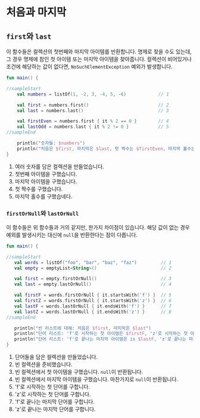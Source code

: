 # 처음과 마지막

## `first`와 `last`

이 함수들은 컬렉션의 첫번째와 마지막 아이템를 반환합니다. 명제로 찾을 수도 있는데, 그 경우 명제에 참인 첫 아이템 또는 마지막 아이템을 찾아줍니다. 컬렉션이 비어있거나 조건에 해당하는 값이 없다면, `NoSuchElementException` 예외가 발생합니다.

```kotlin
fun main() {

//sampleStart
    val numbers = listOf(1, -2, 3, -4, 5, -6)            // 1

    val first = numbers.first()                          // 2
    val last = numbers.last()                            // 3

    val firstEven = numbers.first { it % 2 == 0 }        // 4
    val lastOdd = numbers.last { it % 2 != 0 }           // 5
//sampleEnd

    println("숫자들: $numbers")
    println("처음은 $first, 마지막은 $last, 첫 짝수는 $firstEven, 마지막 홀수는 $lastOdd")
}
```

1. 여러 숫자를 담은 컬렉션을 만들었습니다.
2. 첫번째 아이템을 구했습니다.
3. 마지막 아이템을 구했습니다.
4. 첫 짝수를 구했습니다.
5. 마지막 홀수를 구했습네다.

### `firstOrNull`와 `lastOrNull`

이 함수들은 위 함수들과 거의 같지만, 한가지 차이점이 있습니다. 해당 값이 없는 경우 예외를 발생시키는 대신에 `null`을 반환한다는 점이 다릅니다.

```kotlin
fun main() {

//sampleStart
   val words = listOf("foo", "bar", "baz", "faz")         // 1
   val empty = emptyList<String>()                        // 2

   val first = empty.firstOrNull()                        // 3
   val last = empty.lastOrNull()                          // 4

   val firstF = words.firstOrNull { it.startsWith('f') }  // 5
   val firstZ = words.firstOrNull { it.startsWith('z') }  // 6
   val lastF = words.lastOrNull { it.endsWith('f') }      // 7
   val lastZ = words.lastOrNull { it.endsWith('z') }      // 8
//sampleEnd

   println("빈 리스트에 대해: 처음은 $first, 마지막은 $last")
   println("단어 리스트: 'f'로 시작하는 첫 아이템은 $firstF, 'z'로 시작하는 첫 아이템은 $firstZ")
   println("단어 리스트: 'f'로 끝나는 마지막 아이템은 is $lastF, 'z'로 끝나는 마지막 아이템은 $lastZ")
}
```

1. 단어들을 담은 컬렉션을 만들었습니다.
2. 빈 컬렉션을 준비했습니다.
3. 빈 컬렉션에서 첫 아이템을 구했습니다. `null`이 반환됩니다.
4. 빈 컬렉션에서 마지막 아이템을 구했습니다. 마찬가지로 `null`이 반환됩니다.
5. 'f'로 시작하는 첫 단어를 구합니다.
6. 'z'로 시작하는 첫 단어를 구합니다.
7. 'f'로 끝나는 마지막 단어를 구합니다.
8. 'z'로 끝나는 마지막 단어를 구합니다.

